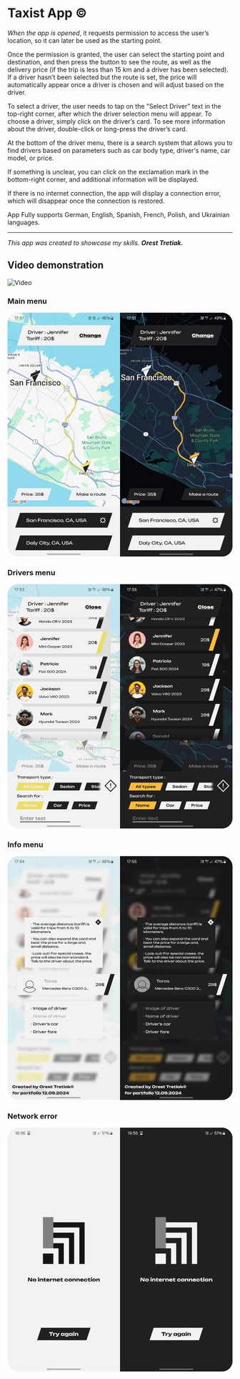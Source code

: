 # Taxist App ©

_When the app is opened_, it requests permission to access the user’s location, so it can later be used as the starting point.

Once the permission is granted, the user can select the starting point and destination, and then press the button to see the route, as well as the delivery price (if the trip is less than 15 km and a driver has been selected). If a driver hasn’t been selected but the route is set, the price will automatically appear once a driver is chosen and will adjust based on the driver.

To select a driver, the user needs to tap on the "Select Driver" text in the top-right corner, after which the driver selection menu will appear. To choose a driver, simply click on the driver’s card. To see more information about the driver, double-click or long-press the driver’s card.

At the bottom of the driver menu, there is a search system that allows you to find drivers based on parameters such as car body type, driver's name, car model, or price.

If something is unclear, you can click on the exclamation mark in the bottom-right corner, and additional information will be displayed.

If there is no internet connection, the app will display a connection error, which will disappear once the connection is restored.

App Fully supports German, English, Spanish, French, Polish, and Ukrainian languages.

________________________


_This app was created to showcase my skills._
**_Orest Tretiak._**

## Video demonstration
![Video](https://www.youtube.com/watch?v=kHWMUHJNE88)

### Main menu
![Main Image](https://github.com/Tretiakk/Taxist/blob/main/Main.png)

### Drivers menu
![Main Image](https://github.com/Tretiakk/Taxist/blob/main/DriverList.png)

### Info menu
![Main Image](https://github.com/Tretiakk/Taxist/blob/main/Info.png)

### Network error
![Main Image](https://github.com/Tretiakk/Taxist/blob/main/Network.png)

